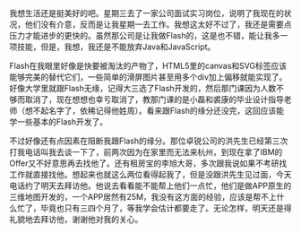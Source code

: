 
我想生活还是挺美好的吧。星期三去了一家公司面试实习岗位，说明了我现在的状况，他们没有介意，反而是让我星期一去工作。我想这太好不过了，我还是需要点压力才能进步的更快的。虽然那公司是让我做Flash的，这是也不错，能让我多一项技能，但是，我想，我还是不能放弃Java和JavaScript。

Flash在我眼里好像是快要被淘汰的产物了，HTML5里的canvas和SVG标签应该能够完美的替代它们，一些简单的滑屏图片甚至用多个div加上偏移就能实现了。好像大学里就跟Flash无缘，记得大三选了Flash开发的，然后那门课因为人数不够而取消了，现在想想也幸亏取消了，教那门课的是小磊和裘康的毕业设计指导老师（想不起名字了，依稀记得他姓周）。看来跟Flash的缘分还没完，这回应该能学一些基本的Flash开发了。

不过好像还有点因素在阻断我跟Flash的缘分。那位卓锐公司的洪先生已经第三次打我电话叫我去谈一下了，前两次因为在家里而无法来杭州，到现在拿了IBM的Offer又不好意思再去找他了。还有租房宝的李旭大哥，多次跟我说如果不考研找工作就直接找他。想起来也就这么两位看得起我了，但是没跟洪先生见过面，今天电话约了明天去拜访他。他说去看看能不能帮上他们一点忙，他们是做APP原生的三维地图开发的，一个APP居然有25M，我没有这方面的经验，应该是帮不上什么忙了，毕竟也只有三四个月了，等我学会估计都要走了。无论怎样，明天还是得礼貌地去拜访他，谢谢他对我的关心。
